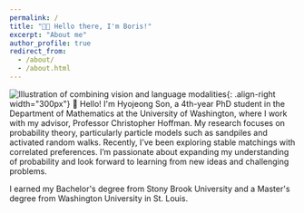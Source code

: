 ```yaml
---
permalink: /
title: "👋🏼 Hello there, I'm Boris!"
excerpt: "About me"
author_profile: true
redirect_from: 
  - /about/
  - /about.html
---
```




![Illustration of combining vision and language modalities](/images/bio-photo-2.jpg){: .align-right width="300px"}
👋 Hello! I'm Hyojeong Son, a 4th-year PhD student in the Department of Mathematics at the University of Washington, where I work with my advisor, Professor Christopher Hoffman. My research focuses on probability theory, particularly particle models such as sandpiles and activated random walks. Recently, I’ve been exploring stable matchings with correlated preferences. I’m passionate about expanding my understanding of probability and look forward to learning from new ideas and challenging problems.

I earned my Bachelor's degree from Stony Brook University and a Master's degree from Washington University in St. Louis.

